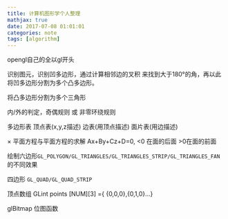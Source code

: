 ```yaml
---
title: 计算机图形学个人整理
mathjax: true
date: 2017-07-08 01:01:01
categories: note
tags: [algorithm]
---
```


opengl自己的全以gl开头


识别图元，识别凹多边形，通过计算相邻边的叉积 来找到大于180°的角，再以此将凹多边形分割为多个凸多边形。

将凸多边形分割为多个三角形

内/外的判定，奇偶规则 或 非零环绕规则

多边形表 顶点表(x,y,z描述) 边表(用顶点描述) 面片表(用边描述)

× 平面方程与平面方程的求解 Ax+By+Cz+D=0, <0 在面的后面 >0在面的前面

绘制六边形`GL_POLYGON/GL_TRIANGLES/GL_TRIANGLES_STRIP/GL_TRIANGLES_FAN`的不同效果

四边形 `GL_QUAD/GL_QUAD_STRIP`

顶点数组 GLint points [NUM][3] ={ {0,0,0},{0,1,0}...}

glBitmap 位图函数


















